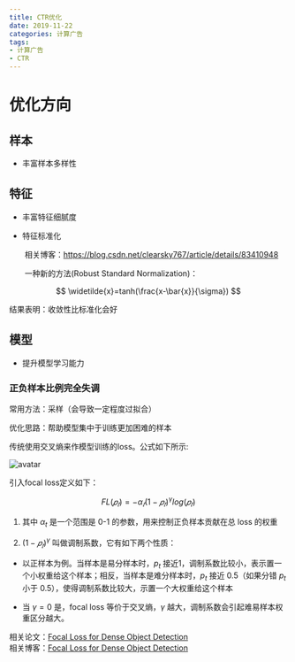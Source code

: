 ```yaml
---
title: CTR优化
date: 2019-11-22
categories: 计算广告
tags:
- 计算广告
- CTR
---
```


# 优化方向

<!-- more -->

## 样本

* 丰富样本多样性

## 特征

* 丰富特征细腻度 

* 特征标准化

&emsp;&emsp;相关博客：<https://blog.csdn.net/clearsky767/article/details/83410948>

&emsp;&emsp;一种新的方法(Robust Standard Normalization)：

$$ \widetilde{x}=tanh(\frac{x-\bar{x}}{\sigma}) $$

结果表明：收敛性比标准化会好

## 模型

* 提升模型学习能力

### 正负样本比例完全失调

常用方法：采样（会导致一定程度过拟合）

优化思路：帮助模型集中于训练更加困难的样本

传统使用交叉熵来作模型训练的loss。公式如下所示:

![avatar](https://upload-images.jianshu.io/upload_images/2198384-f4fe88740103b4b6.png?imageMogr2/auto-orient/strip\|imageView2/2/w/415/format/webp)

引入focal loss定义如下：

$$ FL (𝑝_𝑡) = −\alpha_𝑡 (1 − 𝑝_𝑡 )^{\gamma} log⁡(𝑝_𝑡) $$ 

1. 其中 $\alpha_t$ 是一个范围是 0-1 的参数，用来控制正负样本贡献在总 loss 的权重

2. $(1 − 𝑝_𝑡 )^{\gamma}$ 叫做调制系数，它有如下两个性质：

  * 以正样本为例。当样本是易分样本时，$p_t$ 接近1，调制系数比较小，表示置一个小权重给这个样本；相反，当样本是难分样本时，$p_t$ 接近 0.5（如果分错 $p_t$ 小于 0.5），使得调制系数比较大，示置一个大权重给这个样本
  
  * 当 $\gamma = 0$ 是，focal loss 等价于交叉熵，$\gamma$ 越大，调制系数会引起难易样本权重区分越大。
  
相关论文：[Focal Loss for Dense Object Detection](https://www.jianshu.com/p/204d9ad9507f)  
相关博客：[Focal Loss for Dense Object Detection](https://www.cnblogs.com/aoru45/p/10603418.html)

 
